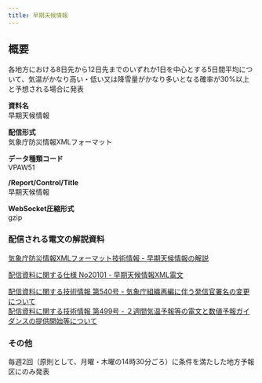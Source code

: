```yaml
---
title: 早期天候情報
---
```


## 概要
各地方における8日先から12日先までのいずれか1日を中心とする5日間平均について、気温がかなり高い・低い又は降雪量がかなり多いとなる確率が30%以上と予想される場合に発表

**資料名** <br/>
 早期天候情報
 
**配信形式** <br/>
 気象庁防災情報XMLフォーマット

**データ種類コード** <br/>
 VPAW51

**/Report/Control/Title** <br/>
 早期天候情報
 
**WebSocket圧縮形式** <br/>
 gzip

### 配信される電文の解説資料
 [気象庁防災情報XMLフォーマット技術情報 - 早期天候情報の解説](https://dmdata.jp/docs/jma/manual/0256-0256.pdf)
 
 
 [配信資料に関する仕様 No20101 - 早期天候情報XML電文](https://www.data.jma.go.jp/suishin/shiyou/pdf/no20101)
 
 
 [配信資料に関する技術情報 第540号 - 気象庁組織再編に伴う発信官署名の変更について](https://dmdata.jp/docs/jma/technical/540.pdf) <br/>
 [配信資料に関する技術情報 第499号 - ２週間気温予報等の電文と数値予報ガイダンスの提供開始等について](https://dmdata.jp/docs/jma/technical/499.pdf)
 
### その他
毎週2回（原則として、月曜・木曜の14時30分ごろ）に条件を満たした地方予報区にのみ発表
